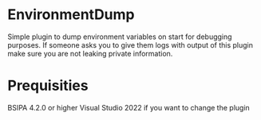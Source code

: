 # EnvironmentDump

Simple plugin to dump environment variables on start for debugging purposes. If someone asks you to give them logs with output of this plugin make sure you are not leaking private information.

# Prequisities

BSIPA 4.2.0 or higher
Visual Studio 2022 if you want to change the plugin
